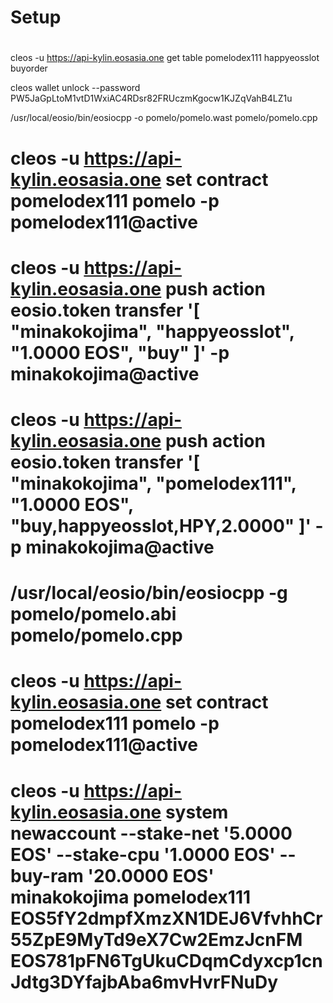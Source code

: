 # Setup

#
cleos -u https://api-kylin.eosasia.one get table pomelodex111 happyeosslot buyorder



cleos wallet unlock --password PW5JaGpLtoM1vtD1WxiAC4RDsr82FRUczmKgocw1KJZqVahB4LZ1u

/usr/local/eosio/bin/eosiocpp -o pomelo/pomelo.wast pomelo/pomelo.cpp



# cleos -u https://api-kylin.eosasia.one set contract pomelodex111 pomelo -p pomelodex111@active

# cleos -u https://api-kylin.eosasia.one push action eosio.token transfer '[ "minakokojima", "happyeosslot", "1.0000 EOS", "buy" ]' -p minakokojima@active

# cleos -u https://api-kylin.eosasia.one push action eosio.token transfer '[ "minakokojima", "pomelodex111", "1.0000 EOS", "buy,happyeosslot,HPY,2.0000" ]' -p minakokojima@active

# /usr/local/eosio/bin/eosiocpp -g pomelo/pomelo.abi pomelo/pomelo.cpp
# cleos -u https://api-kylin.eosasia.one set contract pomelodex111 pomelo -p pomelodex111@active
# cleos -u https://api-kylin.eosasia.one system newaccount --stake-net '5.0000 EOS' --stake-cpu '1.0000 EOS' --buy-ram '20.0000 EOS' minakokojima pomelodex111 EOS5fY2dmpfXmzXN1DEJ6VfvhhCr55ZpE9MyTd9eX7Cw2EmzJcnFM EOS781pFN6TgUkuCDqmCdyxcp1cnJdtg3DYfajbAba6mvHvrFNuDy
